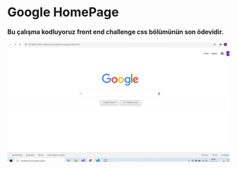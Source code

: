 # Google HomePage

**Bu çalışma kodluyoruz front end challenge css bölümünün son ödevidir.**


![Google](googleHomepage.png)

